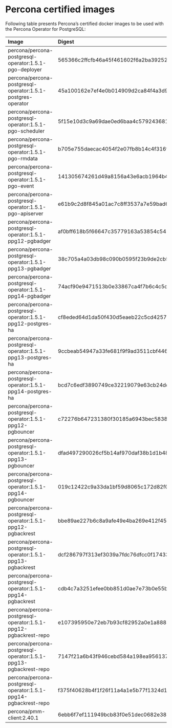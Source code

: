 # Percona certified images

Following table presents Percona’s certified docker images to be used with the
Percona Operator for PostgreSQL:

| Image                                                           | Digest                                                           |
|:----------------------------------------------------------------|:-----------------------------------------------------------------|
| percona/percona-postgresql-operator:1.5.1-pgo-deployer          | 565366c2ffcfb46a45f461602f6a2ba392524e1de3b82867a77a305c7b6f76db |
| percona/percona-postgresql-operator:1.5.1-postgres-operator     | 45a100162e7ef4e0b014909d2ca84f4a3d95a8a1d02f8144ab2ed09b7eec4129 |
| percona/percona-postgresql-operator:1.5.1-pgo-scheduler         | 5f15e10d3c9a69dae0ed6baa4c57924368179659f351eb3cf35e3312fe56155c |
| percona/percona-postgresql-operator:1.5.1-pgo-rmdata            | b705e755daecac4054f2e07fb8b14c4f316f53f26187ebc4be8d1ed5bd3ffe61 |
| percona/percona-postgresql-operator:1.5.1-pgo-event             | 141305674261d49a8156a43e6acb1964b41b98e388546b88464839ad97dbd590 |
| percona/percona-postgresql-operator:1.5.1-pgo-apiserver         | e61b9c2d8f845a01ac7c8ff3537a7e59bad6b518d9d9eb000a9ee1b3aa050169 |
| percona/percona-postgresql-operator:1.5.1-ppg12-pgbadger        | af0bff618b5f66647c35779163a53854c5457832adedb0926c7990c64ca5c510 |
| percona/percona-postgresql-operator:1.5.1-ppg13-pgbadger        | 38c705a4a03db98c090b0595f23b9de2cb5c9636e0a149ae0d15950e4a4f763f |
| percona/percona-postgresql-operator:1.5.1-ppg14-pgbadger        | 74acf90e9471513b0e33867ca4f7b6c4c5df3125a95dbf336523300285d85525 |
| percona/percona-postgresql-operator:1.5.1-ppg12-postgres-ha     | cf8eded64d1da50f430d5eaeb22c5cd425750e7b361c7b5382d48762094dbfc8 |
| percona/percona-postgresql-operator:1.5.1-ppg13-postgres-ha     | 9ccbeab54947a33fe681f9f9ad3511cbf446be0cf619887bd4157152c3c207af |
| percona/percona-postgresql-operator:1.5.1-ppg14-postgres-ha     | bcd7c6edf3890749ce32219079e63cb24dd255daf38cca54f272d01a34b5f53a |
| percona/percona-postgresql-operator:1.5.1-ppg12-pgbouncer       | c72276b647231380f30185a6943bec583895068eda0219b15f9bad90cf29f9ce |
| percona/percona-postgresql-operator:1.5.1-ppg13-pgbouncer       | dfad497290026cf5b14af970daf38b1d1b482ce712a4e36e0f2e302994786251 |
| percona/percona-postgresql-operator:1.5.1-ppg14-pgbouncer       | 019c12422c9a33da1bf59d8065c172d82f097c0153b357b8066bf6c7a5268146 |
| percona/percona-postgresql-operator:1.5.1-ppg12-pgbackrest      | bbe89ae227b6c8a9afe49e4ba269e412f45da4ef43752a6b9b2083bd6e77c290 |
| percona/percona-postgresql-operator:1.5.1-ppg13-pgbackrest      | dcf286797f313ef3039a7fdc76dfcc0f17433fd90e81496134e6e25e5f385bd1 |
| percona/percona-postgresql-operator:1.5.1-ppg14-pgbackrest      | cdb4c7a3251efee0bb851d0ae7e73b0e55b8a7b786b47f2f9e6fc557446643a8 |
| percona/percona-postgresql-operator:1.5.1-ppg12-pgbackrest-repo | e107395950e72eb7b93cf82952a0e1a888cebffed443491aafb6b771a1e40f19 |
| percona/percona-postgresql-operator:1.5.1-ppg13-pgbackrest-repo | 7147f21a6b43f946cebd584a198ea956137fe71f05ffca8b95b6666d694467eb |
| percona/percona-postgresql-operator:1.5.1-ppg14-pgbackrest-repo | f375f40628b4f1f26f11a4a1e5b77f1324d11a78b261ff96dea04887bffeb112 |
| percona/pmm-client:2.40.1                                       | 6ebb6f7ef111949bcb83f0e51dec0682e389517a46347a4b1a0402c7aec8efa8 |

